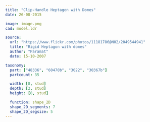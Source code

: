 ```yaml
---
title: "Clip-Handle Heptagon with Domes"
date: 26-08-2015

image: image.png
cad: model.ldr

source:
  url: "https://www.flickr.com/photos/11181786@N02/2049544941"
  title: "Rigid Heptagon with domes"
  author: "Paramat"
  date: 15-10-2007

taxonomy:
  part: ["48336", "60470b", "3022", "30367b"]
  partcount: 35

  width: [8, stud]
  depth: [2, stud]
  height: [8, stud]

  function: shape_2D
  shape_2D_segments: 7
  shape_2D_segsize: 5
---
```

